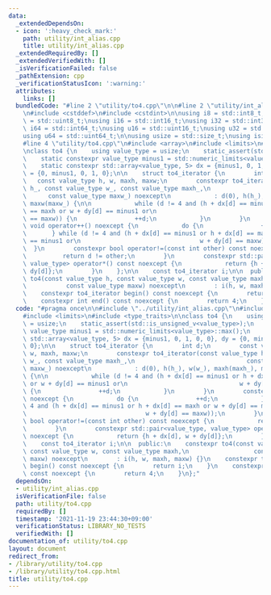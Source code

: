 ```yaml
---
data:
  _extendedDependsOn:
  - icon: ':heavy_check_mark:'
    path: utility/int_alias.cpp
    title: utility/int_alias.cpp
  _extendedRequiredBy: []
  _extendedVerifiedWith: []
  _isVerificationFailed: false
  _pathExtension: cpp
  _verificationStatusIcon: ':warning:'
  attributes:
    links: []
  bundledCode: "#line 2 \"utility/to4.cpp\"\n\n#line 2 \"utility/int_alias.cpp\"\n\
    \n#include <cstddef>\n#include <cstdint>\n\nusing i8 = std::int8_t;\nusing u8\
    \ = std::uint8_t;\nusing i16 = std::int16_t;\nusing i32 = std::int32_t;\nusing\
    \ i64 = std::int64_t;\nusing u16 = std::uint16_t;\nusing u32 = std::uint32_t;\n\
    using u64 = std::uint64_t;\n\nusing usize = std::size_t;\nusing isize = std::ptrdiff_t;\n\
    #line 4 \"utility/to4.cpp\"\n#include <array>\n#include <limits>\n#include <type_traits>\n\
    \nclass to4 {\n    using value_type = usize;\n    static_assert(std::is_unsigned_v<value_type>);\n\
    \    static constexpr value_type minus1 = std::numeric_limits<value_type>::max();\n\
    \    static constexpr std::array<value_type, 5> dx = {minus1, 0, 1, 0, 0}, dy\
    \ = {0, minus1, 0, 1, 0};\n\n    struct to4_iterator {\n        int d;\n     \
    \   const value_type h, w, maxh, maxw;\n        constexpr to4_iterator(const value_type\
    \ h_, const value_type w_, const value_type maxh_,\n                         \
    \      const value_type maxw_) noexcept\n            : d(0), h(h_), w(w_), maxh(maxh_),\
    \ maxw(maxw_) {\n\n            while (d != 4 and (h + dx[d] == minus1 or h + dx[d]\
    \ == maxh or w + dy[d] == minus1 or\n                               w + dy[d]\
    \ == maxw)) {\n                ++d;\n            }\n        }\n        constexpr\
    \ void operator++() noexcept {\n            do {\n                ++d;\n     \
    \       } while (d != 4 and (h + dx[d] == minus1 or h + dx[d] == maxh or w + dy[d]\
    \ == minus1 or\n                                 w + dy[d] == maxw));\n      \
    \  }\n        constexpr bool operator!=(const int other) const noexcept {\n  \
    \          return d != other;\n        }\n        constexpr std::pair<value_type,\
    \ value_type> operator*() const noexcept {\n            return {h + dx[d], w +\
    \ dy[d]};\n        }\n    };\n\n    const to4_iterator i;\n\n  public:\n    constexpr\
    \ to4(const value_type h, const value_type w, const value_type maxh,\n       \
    \           const value_type maxw) noexcept\n        : i(h, w, maxh, maxw) {}\n\
    \    constexpr to4_iterator begin() const noexcept {\n        return i;\n    }\n\
    \    constexpr int end() const noexcept {\n        return 4;\n    }\n};\n"
  code: "#pragma once\n\n#include \"../utility/int_alias.cpp\"\n#include <array>\n\
    #include <limits>\n#include <type_traits>\n\nclass to4 {\n    using value_type\
    \ = usize;\n    static_assert(std::is_unsigned_v<value_type>);\n    static constexpr\
    \ value_type minus1 = std::numeric_limits<value_type>::max();\n    static constexpr\
    \ std::array<value_type, 5> dx = {minus1, 0, 1, 0, 0}, dy = {0, minus1, 0, 1,\
    \ 0};\n\n    struct to4_iterator {\n        int d;\n        const value_type h,\
    \ w, maxh, maxw;\n        constexpr to4_iterator(const value_type h_, const value_type\
    \ w_, const value_type maxh_,\n                               const value_type\
    \ maxw_) noexcept\n            : d(0), h(h_), w(w_), maxh(maxh_), maxw(maxw_)\
    \ {\n\n            while (d != 4 and (h + dx[d] == minus1 or h + dx[d] == maxh\
    \ or w + dy[d] == minus1 or\n                               w + dy[d] == maxw))\
    \ {\n                ++d;\n            }\n        }\n        constexpr void operator++()\
    \ noexcept {\n            do {\n                ++d;\n            } while (d !=\
    \ 4 and (h + dx[d] == minus1 or h + dx[d] == maxh or w + dy[d] == minus1 or\n\
    \                                 w + dy[d] == maxw));\n        }\n        constexpr\
    \ bool operator!=(const int other) const noexcept {\n            return d != other;\n\
    \        }\n        constexpr std::pair<value_type, value_type> operator*() const\
    \ noexcept {\n            return {h + dx[d], w + dy[d]};\n        }\n    };\n\n\
    \    const to4_iterator i;\n\n  public:\n    constexpr to4(const value_type h,\
    \ const value_type w, const value_type maxh,\n                  const value_type\
    \ maxw) noexcept\n        : i(h, w, maxh, maxw) {}\n    constexpr to4_iterator\
    \ begin() const noexcept {\n        return i;\n    }\n    constexpr int end()\
    \ const noexcept {\n        return 4;\n    }\n};"
  dependsOn:
  - utility/int_alias.cpp
  isVerificationFile: false
  path: utility/to4.cpp
  requiredBy: []
  timestamp: '2021-11-19 23:44:30+09:00'
  verificationStatus: LIBRARY_NO_TESTS
  verifiedWith: []
documentation_of: utility/to4.cpp
layout: document
redirect_from:
- /library/utility/to4.cpp
- /library/utility/to4.cpp.html
title: utility/to4.cpp
---
```

